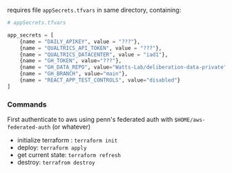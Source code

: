 requires file `appSecrets.tfvars` in same directory, containing:

```tf
# appSecrets.tfvars

app_secrets = [
    {name = "DAILY_APIKEY", value = "???"},
    {name = "QUALTRICS_API_TOKEN", value = "???"},
    {name = "QUALTRICS_DATACENTER", value = "iad1"},
    {name = "GH_TOKEN", value="???"},
    {name = "GH_DATA_REPO", value="Watts-Lab/deliberation-data-private"},
    {name = "GH_BRANCH", value="main"},
    {name = "REACT_APP_TEST_CONTROLS", value="disabled"}
]
```

### Commands
First authenticate to aws using penn's federated auth  with `$HOME/aws-federated-auth` (or whatever)

- initialize terraform : `terraform init`
- deploy: `terraform apply`
- get current state: `terraform refresh`
- destroy: `terrafrom destroy`